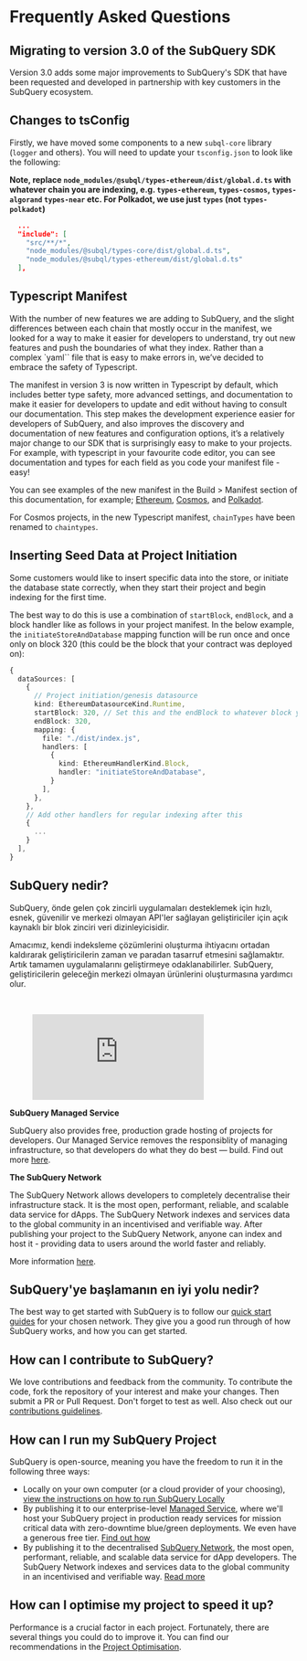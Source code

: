 # Frequently Asked Questions

## Migrating to version 3.0 of the SubQuery SDK

Version 3.0 adds some major improvements to SubQuery's SDK that have been requested and developed in partnership with key customers in the SubQuery ecosystem.

## Changes to tsConfig

Firstly, we have moved some components to a new `subql-core` library (`logger` and others). You will need to update your `tsconfig.json` to look like the following:

**Note, replace `node_modules/@subql/types-ethereum/dist/global.d.ts` with whatever chain you are indexing, e.g. `types-ethereum`, `types-cosmos`, `types-algorand` `types-near` etc. For Polkadot, we use just `types` (not `types-polkadot`)**

```json
  ...
  "include": [
    "src/**/*",
    "node_modules/@subql/types-core/dist/global.d.ts",
    "node_modules/@subql/types-ethereum/dist/global.d.ts"
  ],
```

## Typescript Manifest

With the number of new features we are adding to SubQuery, and the slight differences between each chain that mostly occur in the manifest, we looked for a way to make it easier for developers to understand, try out new features and push the boundaries of what they index. Rather than a complex `yaml`` file that is easy to make errors in, we’ve decided to embrace the safety of Typescript.

The manifest in version 3 is now written in Typescript by default, which includes better type safety, more advanced settings, and documentation to make it easier for developers to update and edit without having to consult our documentation. This step makes the development experience easier for developers of SubQuery, and also improves the discovery and documentation of new features and configuration options, it’s a relatively major change to our SDK that is surprisingly easy to make to your projects. For example, with typescript in your favourite code editor, you can see documentation and types for each field as you code your manifest file - easy!

You can see examples of the new manifest in the Build > Manifest section of this documentation, for example; [Ethereum](../build/manifest/ethereum.md), [Cosmos](../build/manifest/cosmos.md), and [Polkadot](../build/manifest/polkadot.md).

For Cosmos projects, in the new Typescript manifest, `chainTypes` have been renamed to `chaintypes`.

## Inserting Seed Data at Project Initiation

Some customers would like to insert specific data into the store, or initiate the database state correctly, when they start their project and begin indexing for the first time.

The best way to do this is use a combination of `startBlock`, `endBlock`, and a block handler like as follows in your project manifest. In the below example, the `initiateStoreAndDatabase` mapping function will be run once and once only on block 320 (this could be the block that your contract was deployed on):

```ts
{
  dataSources: [
    {
      // Project initiation/genesis datasource
      kind: EthereumDatasourceKind.Runtime,
      startBlock: 320, // Set this and the endBlock to whatever block you want it to be run on
      endBlock: 320,
      mapping: {
        file: "./dist/index.js",
        handlers: [
          {
            kind: EthereumHandlerKind.Block,
            handler: "initiateStoreAndDatabase",
          }
        ],
      },
    },
    // Add other handlers for regular indexing after this
    {
      ...
    }
  ],
}
```

## SubQuery nedir?

SubQuery, önde gelen çok zincirli uygulamaları desteklemek için hızlı, esnek, güvenilir ve merkezi olmayan API'ler sağlayan geliştiriciler için açık kaynaklı bir blok zinciri veri dizinleyicisidir.

Amacımız, kendi indeksleme çözümlerini oluşturma ihtiyacını ortadan kaldırarak geliştiricilerin zaman ve paradan tasarruf etmesini sağlamaktır. Artık tamamen uygulamalarını geliştirmeye odaklanabilirler. SubQuery, geliştiricilerin geleceğin merkezi olmayan ürünlerini oluşturmasına yardımcı olur.

<br/>
<figure class="video_container">
<iframe src="https://www.youtube.com/embed/gCpVz_mkWdo" title="Introducing The SubQuery Network" frameborder="0" allow="accelerometer; autoplay; clipboard-write; encrypted-media; gyroscope; picture-in-picture" allowfullscree="true"></iframe>
</figure>

**SubQuery Managed Service**

SubQuery also provides free, production grade hosting of projects for developers. Our Managed Service removes the responsiblity of managing infrastructure, so that developers do what they do best — build. Find out more [here](/run_publish/publish.md).

**The SubQuery Network**

The SubQuery Network allows developers to completely decentralise their infrastructure stack. It is the most open, performant, reliable, and scalable data service for dApps. The SubQuery Network indexes and services data to the global community in an incentivised and verifiable way. After publishing your project to the SubQuery Network, anyone can index and host it - providing data to users around the world faster and reliably.

More information [here](/subquery_network/introduction/introduction.md).

## SubQuery'ye başlamanın en iyi yolu nedir?

The best way to get started with SubQuery is to follow our [quick start guides](../quickstart/quickstart.md) for your chosen network. They give you a good run through of how SubQuery works, and how you can get started.

## How can I contribute to SubQuery?

We love contributions and feedback from the community. To contribute the code, fork the repository of your interest and make your changes. Then submit a PR or Pull Request. Don't forget to test as well. Also check out our [contributions guidelines](../miscellaneous/contributing.html).

## How can I run my SubQuery Project

SubQuery is open-source, meaning you have the freedom to run it in the following three ways:

- Locally on your own computer (or a cloud provider of your choosing), [view the instructions on how to run SubQuery Locally](https://academy.subquery.network/run_publish/run.html)
- By publishing it to our enterprise-level [Managed Service](https://managedservice.subquery.network), where we'll host your SubQuery project in production ready services for mission critical data with zero-downtime blue/green deployments. We even have a generous free tier. [Find out how](https://academy.subquery.network/run_publish/publish.html)
- By publishing it to the decentralised [SubQuery Network](https://subquery.network/network), the most open, performant, reliable, and scalable data service for dApp developers. The SubQuery Network indexes and services data to the global community in an incentivised and verifiable way. [Read more](../subquery_network/publish.md)

## How can I optimise my project to speed it up?

Performance is a crucial factor in each project. Fortunately, there are several things you could do to improve it. You can find our recommendations in the [Project Optimisation](../build/optimisation.md).
